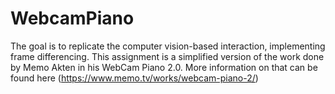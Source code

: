 # WebcamPiano
 The goal is to replicate the computer vision-based interaction, implementing frame differencing. This assignment is a simplified version of the work done by Memo Akten in his WebCam Piano 2.0. More information on that can be found here (https://www.memo.tv/works/webcam-piano-2/)
